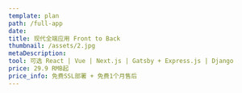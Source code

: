 ```yaml
---
template: plan
path: /full-app
date: 
title: 现代全端应用 Front to Back
thumbnail: /assets/2.jpg
metaDescription: 
tool: 可选 React | Vue | Next.js | Gatsby + Express.js | Django
price: 29.9 RMB起 
price_info: 免费SSL部署 + 免费1个月售后
---
```

